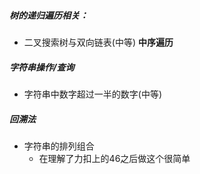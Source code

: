 ##### 树的递归遍历相关：
- 二叉搜索树与双向链表(中等)
  __中序遍历__


##### 字符串操作/查询
- 字符串中数字超过一半的数字(中等)

##### 回溯法  
- 字符串的排列组合
   - 在理解了力扣上的46之后做这个很简单